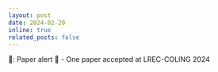```yaml
---
layout: post
date: 2024-02-20
inline: true
related_posts: false
---
```


&#128226;: Paper alert &#128276; - One paper accepted at LREC-COLING 2024